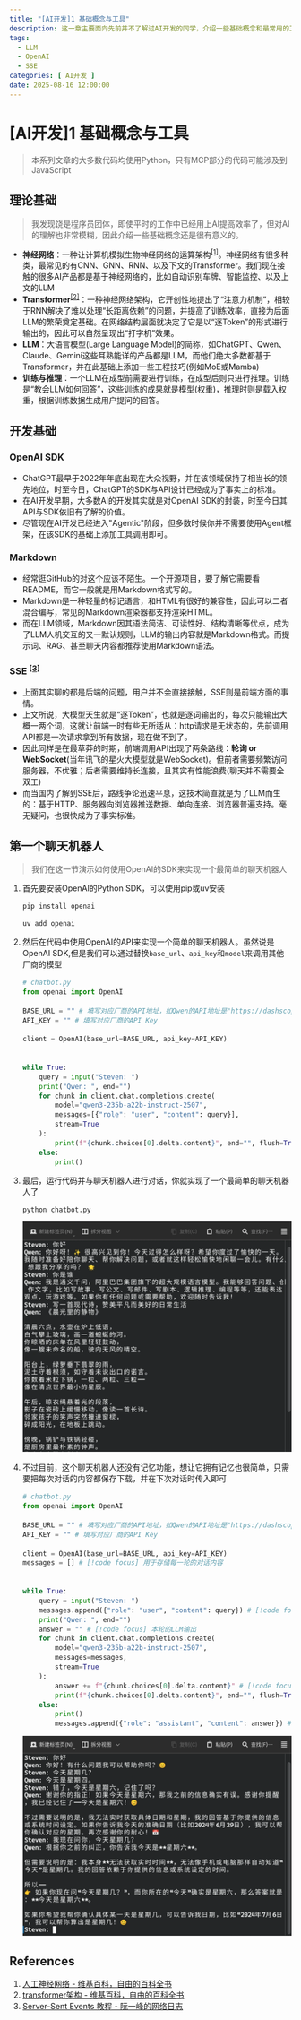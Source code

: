 ```yaml
---
title: "[AI开发]1 基础概念与工具"
description: 这一章主要面向先前并不了解过AI开发的同学，介绍一些基础概念和最常用的工具。
tags:
  - LLM
  - OpenAI
  - SSE
categories: [ AI开发 ]
date: 2025-08-16 12:00:00
---
```


# [AI开发]1 基础概念与工具

> 本系列文章的大多数代码均使用Python，只有MCP部分的代码可能涉及到JavaScript

## 理论基础

> 我发现饶是程序员团体，即使平时的工作中已经用上AI提高效率了，但对AI的理解也非常模糊，因此介绍一些基础概念还是很有意义的。

- **神经网络**：一种让计算机模拟生物神经网络的运算架构<sup>[[1]](#references)</sup>。神经网络有很多种类，最常见的有CNN、GNN、RNN、以及下文的Transformer。我们现在接触的很多AI产品都是基于神经网络的，比如自动识别车牌、智能监控、以及上文的LLM
- **Transformer**<sup>[[2]](#references)</sup>：一种神经网络架构，它开创性地提出了“注意力机制”，相较于RNN解决了难以处理“长距离依赖”的问题，并提高了训练效率，直接为后面LLM的繁荣奠定基础。在网络结构层面就决定了它是以“逐Token”的形式进行输出的，因此可以自然呈现出“打字机”效果。
- **LLM**：大语言模型(Large Language Model)的简称，如ChatGPT、Qwen、Claude、Gemini这些耳熟能详的产品都是LLM，而他们绝大多数都基于Transformer，并在此基础上添加一些工程技巧(例如MoE或Mamba)
- **训练与推理**：一个LLM在成型前需要进行训练，在成型后则只进行推理。训练是“教会LLM如何回答”，这些训练的成果就是模型(权重)，推理时则是载入权重，根据训练数据生成用户提问的回答。

## 开发基础

### OpenAI SDK

- ChatGPT最早于2022年年底出现在大众视野，并在该领域保持了相当长的领先地位，时至今日，ChatGPT的SDK与API设计已经成为了事实上的标准。
- 在AI开发早期，大多数AI的开发其实就是对OpenAI SDK的封装，时至今日其API与SDK依旧有了解的价值。
- 尽管现在AI开发已经进入"Agentic"阶段，但多数时候你并不需要使用Agent框架，在该SDK的基础上添加工具调用即可。

### Markdown

- 经常逛GitHub的对这个应该不陌生。一个开源项目，要了解它需要看README，而它一般就是用Markdown格式写的。
- Markdown是一种轻量的标记语言，和HTML有很好的兼容性，因此可以二者混合编写，常见的Markdown渲染器都支持渲染HTML。
- 而在LLM领域，Markdown因其语法简洁、可读性好、结构清晰等优点，成为了LLM人机交互的又一默认规则，LLM的输出内容就是Markdown格式。而提示词、RAG、甚至聊天内容都推荐使用Markdown语法。

### SSE <sup>[[3]](#references)</sup>

- 上面其实聊的都是后端的问题，用户并不会直接接触，SSE则是前端方面的事情。
- 上文所说，大模型天生就是“逐Token”，也就是逐词输出的，每次只能输出大概一两个词，这就让前端一时有些无所适从：http请求是无状态的，先前调用API都是一次请求拿到所有数据，现在做不到了。
- 因此同样是在最草莽的时期，前端调用API出现了两条路线：**轮询 or WebSocket**(当年讯飞的星火大模型就是WebSocket)。但前者需要频繁访问服务器，不优雅；后者需要维持长连接，且其实有性能浪费(聊天并不需要全双工)
- 而当国内了解到SSE后，路线争论迅速平息，这技术简直就是为了LLM而生的：基于HTTP、服务器向浏览器推送数据、单向连接、浏览器普遍支持。毫无疑问，也很快成为了事实标准。

## 第一个聊天机器人

> 我们在这一节演示如何使用OpenAI的SDK来实现一个最简单的聊天机器人

1. 首先要安装OpenAI的Python SDK，可以使用pip或uv安装
    ```bash
    pip install openai
    ```
   
    ```bash
    uv add openai
    ```

2. 然后在代码中使用OpenAI的API来实现一个简单的聊天机器人。虽然说是OpenAI SDK,但是我们可以通过替换`base_url`、`api_key`和`model`来调用其他厂商的模型

    ```python
    # chatbot.py
    from openai import OpenAI
    
    BASE_URL = "" # 填写对应厂商的API地址，如Qwen的API地址是"https://dashscope.aliyuncs.com/compatible-mode/v1"
    API_KEY = "" # 填写对应厂商的API Key
    
    client = OpenAI(base_url=BASE_URL, api_key=API_KEY)

       
    while True:
        query = input("Steven: ")
        print("Qwen: ", end="")
        for chunk in client.chat.completions.create(
            model="qwen3-235b-a22b-instruct-2507",
            messages=[{"role": "user", "content": query}],
            stream=True
        ):
            print(f"{chunk.choices[0].delta.content}", end="", flush=True)
        else:
            print()
    ```

3. 最后，运行代码并与聊天机器人进行对话，你就实现了一个最简单的聊天机器人了

    ```bash
    python chatbot.py
    ```

    ![运行示例1](./1_基础概念与工具/Chatbot_demo_1.webp)

4. 不过目前，这个聊天机器人还没有记忆功能，想让它拥有记忆也很简单，只需要把每次对话的内容都保存下载，并在下次对话时传入即可

    ```python
    # chatbot.py
    from openai import OpenAI
    
    BASE_URL = "" # 填写对应厂商的API地址，如Qwen的API地址是"https://dashscope.aliyuncs.com/compatible-mode/v1"
    API_KEY = "" # 填写对应厂商的API Key
    
    client = OpenAI(base_url=BASE_URL, api_key=API_KEY)
    messages = [] # [!code focus] 用于存储每一轮的对话内容
    
    
    while True:
        query = input("Steven: ")
        messages.append({"role": "user", "content": query}) # [!code focus] 存储用户提问
        print("Qwen: ", end="")
        answer = "" # [!code focus] 本轮的LLM输出
        for chunk in client.chat.completions.create(
            model="qwen3-235b-a22b-instruct-2507",
            messages=messages,
            stream=True
        ):
            answer += f"{chunk.choices[0].delta.content}" # [!code focus] 更新LLM输出
            print(f"{chunk.choices[0].delta.content}", end="", flush=True)
        else:
            print()
            messages.append({"role": "assistant", "content": answer}) # [!code focus] 存储LLM输出
    ```

   ![运行示例2](./1_基础概念与工具/Chatbot_demo_2.webp)

## References

1. [人工神经网络 - 维基百科，自由的百科全书](https://zh.wikipedia.org/wiki/人工神经网络)
2. [transformer架构 - 维基百科，自由的百科全书](https://zh.wikipedia.org/wiki/transformer架构)
3. [Server-Sent Events 教程 - 阮一峰的网络日志](https://www.ruanyifeng.com/blog/2017/05/server-sent_events.html)
